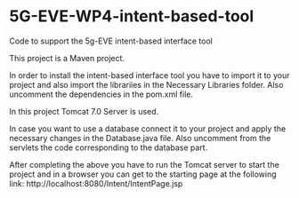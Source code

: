# 5G-EVE-WP4-intent-based-tool
Code to support the 5g-EVE intent-based interface tool

This project is a Maven project.

In order to install the intent-based interface tool you have to import it to your project and also import the librariies in the Necessary Libraries folder. Also uncomment the dependencies in the pom.xml file.

In this project Tomcat 7.0 Server is used.

In case you want to use a database connect it to your project and apply the necessary changes in the Database.java file. Also uncomment from the servlets the code corresponding to the database part.

After completing the above you have to run the Tomcat server to start the project and in a browser you can get to the starting page at the following link: http://localhost:8080/Intent/IntentPage.jsp
